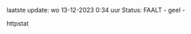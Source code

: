 laatste update: 
wo 13-12-2023  0:34   uur 
Status: FAALT - geel - 
<div class="service Y">httpstat</div>